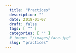 ```yaml
---
  title: "Practices"
  description: ""
  date: 2018-01-07
  draft: false
  tags: [ "" ]
  categories: [ "" ]
  # image: "/images/face.jpg"
  slug: "practices"
---
```

